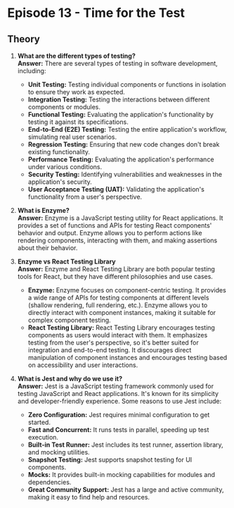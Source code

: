 # Episode 13 - Time for the Test

## Theory

1. **What are the different types of testing?**  
**Answer:** There are several types of testing in software development, including:
    - **Unit Testing:** Testing individual components or functions in isolation to ensure they work as expected.
    - **Integration Testing:** Testing the interactions between different components or modules.
    - **Functional Testing:** Evaluating the application's functionality by testing it against its specifications.
    - **End-to-End (E2E) Testing:** Testing the entire application's workflow, simulating real user scenarios.
    - **Regression Testing:** Ensuring that new code changes don't break existing functionality.
    - **Performance Testing:** Evaluating the application's performance under various conditions.
    - **Security Testing:** Identifying vulnerabilities and weaknesses in the application's security.
    - **User Acceptance Testing (UAT):** Validating the application's functionality from a user's perspective.

2. **What is Enzyme?**  
**Answer:** Enzyme is a JavaScript testing utility for React applications. It provides a set of functions and APIs for testing React components' behavior and output. Enzyme allows you to perform actions like rendering components, interacting with them, and making assertions about their behavior.

3. **Enzyme vs React Testing Library**  
**Answer:** Enzyme and React Testing Library are both popular testing tools for React, but they have different philosophies and use cases.
    - **Enzyme:** Enzyme focuses on component-centric testing. It provides a wide range of APIs for testing components at different levels (shallow rendering, full rendering, etc.). Enzyme allows you to directly interact with component instances, making it suitable for complex component testing.
    - **React Testing Library:** React Testing Library encourages testing components as users would interact with them. It emphasizes testing from the user's perspective, so it's better suited for integration and end-to-end testing. It discourages direct manipulation of component instances and encourages testing based on accessibility and user interactions.

4. **What is Jest and why do we use it?**  
**Answer:** Jest is a JavaScript testing framework commonly used for testing JavaScript and React applications. It's known for its simplicity and developer-friendly experience. Some reasons to use Jest include:
    - **Zero Configuration:** Jest requires minimal configuration to get started.
    - **Fast and Concurrent:** It runs tests in parallel, speeding up test execution.
    - **Built-in Test Runner:** Jest includes its test runner, assertion library, and mocking utilities.
    - **Snapshot Testing:** Jest supports snapshot testing for UI components.
    - **Mocks:** It provides built-in mocking capabilities for modules and dependencies.
    - **Great Community Support:** Jest has a large and active community, making it easy to find help and resources.

